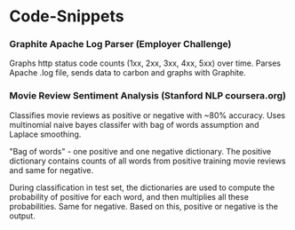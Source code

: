 Code-Snippets
=============


### Graphite Apache Log Parser (Employer Challenge)

Graphs http status code counts (1xx, 2xx, 3xx, 4xx, 5xx) over time. Parses Apache .log file, sends data to carbon and graphs with Graphite.


### Movie Review Sentiment Analysis (Stanford NLP coursera.org)


Classifies movie reviews as positive or negative with ~80% accuracy. Uses multinomial naive bayes classifer with bag of words assumption and Laplace smoothing.

"Bag of words" - one positive and one negative dictionary. The positive dictionary contains counts of all words from positive training movie reviews and same for negative.

During classification in test set, the dictionaries are used to compute the probability of positive for each word, and then multiplies all these probabilities. Same for negative. Based on this, positive or negative is the output.
